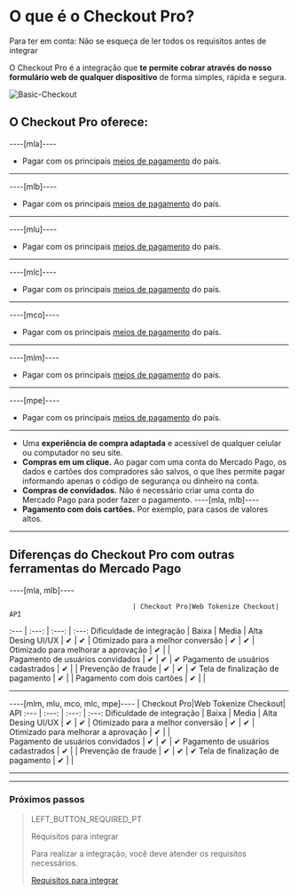 # O que é o Checkout Pro?

Para ter em conta:
Não se esqueça de ler todos os requisitos antes de integrar

O Checkout Pro é a integração que **te permite cobrar através do nosso formulário web de qualquer dispositivo** de forma simples, rápida e segura.

![Basic-Checkout](/images/web-payment-checkout/cho-introduction-br.png)


## O Checkout Pro oferece:

----[mla]----
* Pagar com os principais  <a href="https://www.mercadopago.com.ar/ayuda/medios-de-pago-cuotas-promociones_264" target="_blank"> meios de pagamento</a> do país.
------------
----[mlb]----
* Pagar com os principais  <a href="https://www.mercadopago.com.br/ajuda/meios-de-pagamento-parcelamento_265" target="_blank"> meios de pagamento</a> do país.
------------
----[mlu]----
* Pagar com os principais  <a href="https://www.mercadopago.com.uy/ayuda/medios-de-pago-cuotas-promociones_264" target="_blank"> meios de pagamento</a> do país.
------------
----[mlc]----
* Pagar com os principais  <a href="https://www.mercadopago.cl/ayuda/medios-de-pago-cuotas-promociones_264" target="_blank"> meios de pagamento</a> do país.
------------
----[mco]----
* Pagar com os principais  <a href="https://www.mercadopago.com.co/ayuda/medios-de-pago-cuotas-promociones_264" target="_blank"> meios de pagamento</a> do país.
------------
----[mlm]----
* Pagar com os principais  <a href="https://www.mercadopago.com.mx/ayuda/medios-de-pago-cuotas-promociones_264" target="_blank"> meios de pagamento</a> do país.
------------
----[mpe]----
* Pagar com os principais  <a href="https://www.mercadopago.com.pe/ayuda/medios-de-pago-cuotas-promociones_264" target="_blank"> meios de pagamento</a> do país.
------------
* Uma **experiência de compra adaptada** e acessível de qualquer celular ou computador no seu site.
* **Compras em um clique.** Ao pagar com uma conta do Mercado Pago, os dados e cartões dos compradores são salvos, o que lhes permite pagar informando apenas o código de segurança ou dinheiro na conta.
* **Compras de convidados.** Não é necessário criar uma conta do Mercado Pago para poder fazer o pagamento.
----[mla, mlb]----
* **Pagamento com dois cartões.** Por exemplo, para casos de valores altos.	 
------------

## Diferenças do Checkout Pro com outras ferramentas do Mercado Pago

----[mla, mlb]----

                                   | Checkout Pro|Web Tokenize Checkout|      API
:---  | :---: | :---: | :---:
Dificuldade de integração 			  	     |    Baixa    |       Media         |     Alta
Desing UI/UX 							  	           |      ✔      |         ✔           |
Otimizado para a melhor conversão	     |      ✔      |         ✔           |
Otimizado para melhorar a aprovação     |      ✔      |                     |  
Pagamento de usuários convidados    	   |      ✔      |         ✔           |      ✔
Pagamento de usuários cadastrados        |      ✔      |                     |
Prevenção de fraude               	     |      ✔      |         ✔           |      ✔
Tela de finalização de pagamento 		     |      ✔      |                     |
Pagamento com dois cartões		           |      ✔      |                     |

------------

----[mlm, mlu, mco, mlc, mpe]----
                                   | Checkout Pro|Web Tokenize Checkout|      API
:---  | :---: | :---: | :---:
Dificuldade de integração 			  	     |    Baixa    |       Media         |     Alta
Desing UI/UX 							  	           |      ✔      |         ✔           |
Otimizado para a melhor conversão	     |      ✔      |         ✔           |
Otimizado para melhorar a aprovação     |      ✔      |                     |  
Pagamento de usuários convidados    	   |      ✔      |         ✔           |      ✔
Pagamento de usuários cadastrados        |      ✔      |                     |
Prevenção de fraude               	     |      ✔      |         ✔           |      ✔
Tela de finalização de pagamento 		     |      ✔      |                     |

------------

---

### Próximos passos

> LEFT_BUTTON_REQUIRED_PT
>
> Requisitos para integrar
>
> Para realizar a integração, você deve atender os requisitos necessários.
>
> [Requisitos para integrar](https://www.mercadopago.com.br/developers/pt/guides/payments/web-payment-checkout/previous-requirements/)
>
